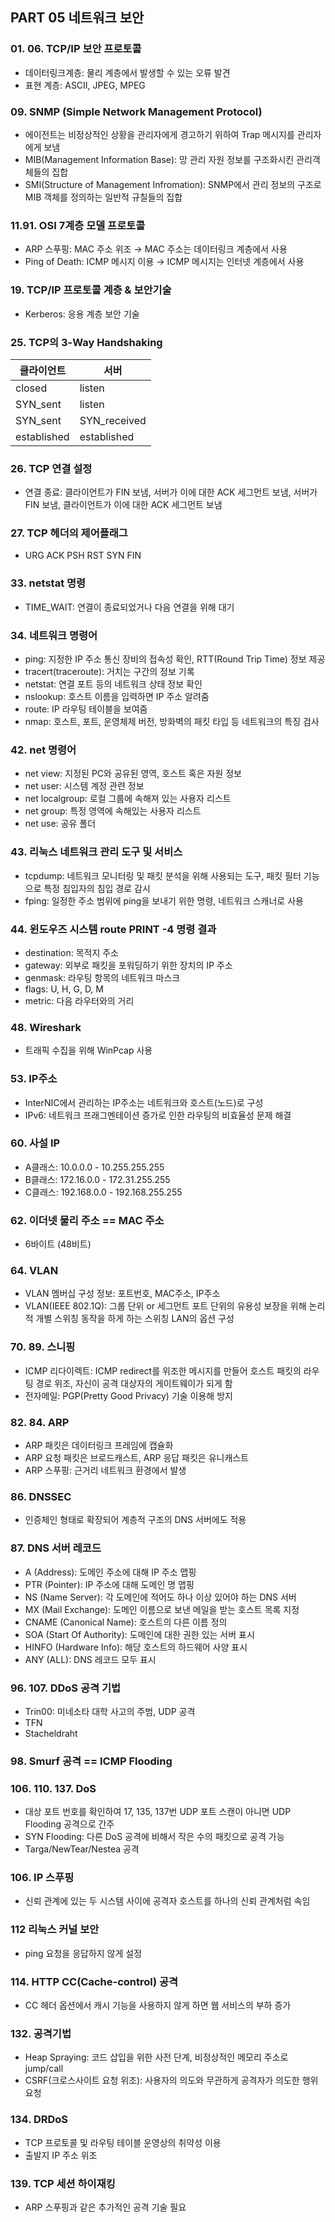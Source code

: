 ## PART 05 네트워크 보안

### 01. 06. TCP/IP 보안 프로토콜
- 데이터링크계층: 물리 계층에서 발생할 수 있는 오류 발견
- 표현 계층: ASCII, JPEG, MPEG


### 09. SNMP (Simple Network Management Protocol)
- 에이전트는 비정상적인 상황을 관리자에게 경고하기 위하여 Trap 메시지를 관리자에게 보냄
- MIB(Management Information Base): 망 관리 자원 정보를 구조화시킨 관리객체들의 집합
- SMI(Structure of Management Infromation): SNMP에서 관리 정보의 구조로 MIB 객체를 정의하는 일반적 규칠들의 집합


### 11.91.  OSI 7계층 모델 프로토콜
- ARP 스푸핑: MAC 주소 위조 → MAC 주소는 데이터링크 계층에서 사용
- Ping of Death: ICMP 메시지 이용 → ICMP 메시지는 인터넷 계층에서 사용


### 19. TCP/IP 프로토콜 계층 & 보안기술
- Kerberos: 응용 계층 보안 기술


### 25. TCP의 3-Way Handshaking
|클라이언트|서버|
|---|---|
|closed|listen|
|SYN_sent|listen|
|SYN_sent|SYN_received|
|established|established|


### 26. TCP 연결 설정
- 연결 종료: 클라이언트가 FIN 보냄, 서버가 이에 대한 ACK 세그먼트 보냄, 서버가 FIN 보냄, 클라이언트가 이에 대한 ACK 세그먼트 보냄


### 27. TCP 헤더의 제어플래그
- URG ACK PSH RST SYN FIN


### 33. netstat 명령
- TIME_WAIT: 연결이 종료되었거나 다음 연결을 위해 대기


### 34. 네트워크 명령어
- ping: 지정한 IP 주소 통신 장비의 접속성 확인, RTT(Round Trip Time) 정보 제공
- tracert(traceroute): 거치는 구간의 정보 기록
- netstat: 연결 포트 등의 네트워크 상태 정보 확인
- nslookup: 호스트 이름을 입력하면 IP 주소 알려줌
- route: IP 라우팅 테이블을 보여줌
- nmap: 호스트, 포트, 운영체제 버전, 방화벽의 패킷 타입 등 네트워크의 특징 검사


### 42. net 명령어
- net view: 지정된 PC와 공유된 영역, 호스트 혹은 자원 정보
- net user: 시스템 계정 관련 정보
- net localgroup: 로컬 그룹에 속해져 있는 사용자 리스트
- net group: 특정 영역에 속해있는 사용자 리스트
- net use: 공유 폴더


### 43. 리눅스 네트워크 관리 도구 및 서비스
- tcpdump: 네트워크 모니터링 및 패킷 분석을 위해 사용되는 도구, 패킷 필터 기능으로 특정 침입자의 침입 경로 감시
- fping: 일정한 주소 범위에 ping을 보내기 위한 명령, 네트워크 스캐너로 사용


### 44. 윈도우즈 시스템 route PRINT -4 명령 결과
- destination: 목적지 주소
- gateway: 외부로 패킷을 포워딩하기 위한 장치의 IP 주소
- genmask: 라우팅 항목의 네트워크 마스크
- flags: U, H, G, D, M
- metric: 다음 라우터와의 거리


### 48. Wireshark
- 트래픽 수집을 위해 WinPcap 사용


### 53. IP주소
- InterNIC에서 관리하는 IP주소는 네트워크와 호스트(노드)로 구성
- IPv6: 네트워크 프래그멘테이션 증가로 인한 라우팅의 비효율성 문제 해결


### 60. 사설 IP
- A클래스: 10.0.0.0 - 10.255.255.255
- B클래스: 172.16.0.0 - 172.31.255.255
- C클래스: 192.168.0.0 - 192.168.255.255


### 62. 이더넷 물리 주소 == MAC 주소
- 6바이트 (48비트)


### 64. VLAN
- VLAN 멤버십 구성 정보: 포트번호, MAC주소, IP주소
- VLAN(IEEE 802.1Q): 그룹 단위 or 세그먼트 포트 단위의 유용성 보장을 위해 논리적 개별 스위칭 동작을 하게 하는 스위칭 LAN의 옵션 구성


### 70. 89. 스니핑
- ICMP 리다이렉트: ICMP redirect를 위조한 메시지를 만들어 호스트 패킷의 라우팅 경로 위조, 자신이 공격 대상자의 게이트웨이가 되게 함
- 전자메일: PGP(Pretty Good Privacy) 기술 이용해 방지


### 82. 84. ARP
- ARP 패킷은 데이터링크 프레임에 캡슐화
- ARP 요청 패킷은 브로드캐스트, ARP 응답 패킷은 유니캐스트
- ARP 스푸핑: 근거리 네트워크 환경에서 발생


### 86. DNSSEC
- 인증체인 형태로 확장되어 계층적 구조의 DNS 서버에도 적용


### 87. DNS 서버 레코드
- A (Address): 도메인 주소에 대해 IP 주소 맵핑
- PTR (Pointer): IP 주소에 대해 도메인 명 맵핑
- NS (Name Server): 각 도메인에 적어도 하나 이상 있어야 하는 DNS 서버
- MX (Mail Exchange): 도메인 이름으로 보낸 메일을 받는 호스트 목록 지정
- CNAME (Canonical Name): 호스트의 다른 이름 정의
- SOA (Start Of Authority): 도메인에 대한 권한 있는 서버 표시
- HINFO (Hardware Info): 해당 호스트의 하드웨어 사양 표시
- ANY (ALL): DNS 레코드 모두 표시


### 96. 107. DDoS 공격 기법
- Trin00: 미네소타 대학 사고의 주범, UDP 공격
- TFN
- Stacheldraht


### 98. Smurf 공격 == ICMP Flooding


### 106. 110. 137. DoS
- 대상 포트 번호를 확인하여 17, 135, 137번 UDP 포트 스캔이 아니면 UDP Flooding 공격으로 간주
- SYN Flooding: 다른 DoS 공격에 비해서 작은 수의 패킷으로 공격 가능
- Targa/NewTear/Nestea 공격


### 106. IP 스푸핑
- 신뢰 관계에 있는 두 시스템 사이에 공격자 호스트를 하나의 신뢰 관계처럼 속임


### 112 리눅스 커널 보안
- ping 요청을 응답하지 않게 설정


### 114. HTTP CC(Cache-control) 공격
- CC 헤더 옵션에서 캐시 기능을 사용하지 않게 하면 웹 서비스의 부하 증가


### 132. 공격기법
- Heap Spraying: 코드 삽입을 위한 사전 단계, 비정상적인 메모리 주소로 jump/call
- CSRF(크로스사이트 요청 위조): 사용자의 의도와 무관하게 공격자가 의도한 행위 요청


### 134. DRDoS
- TCP 프로토콜 및 라우팅 테이블 운영상의 취약성 이용
- 출발지 IP 주소 위조


### 139. TCP 세션 하이재킹
- ARP 스푸핑과 같은 추가적인 공격 기술 필요

